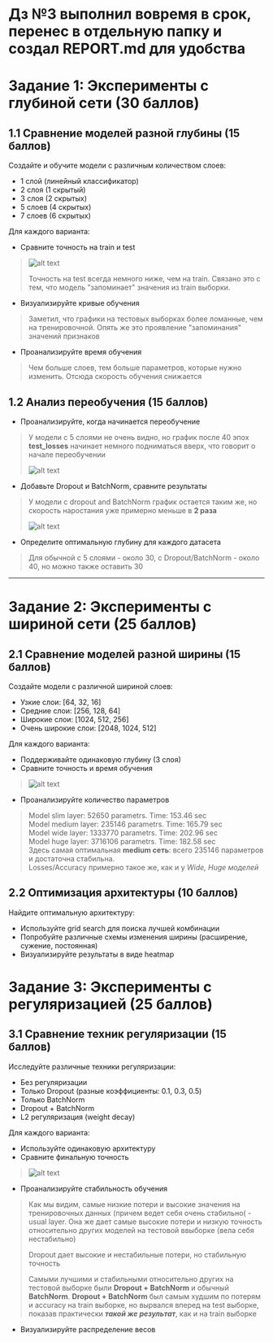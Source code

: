 # Дз №3 выполнил вовремя в срок, перенес в отдельную папку и создал REPORT.md для удобства 

# Задание 1: Эксперименты с глубиной сети (30 баллов)
## 1.1 Сравнение моделей разной глубины (15 баллов)
Создайте и обучите модели с различным количеством слоев:
 - 1 слой (линейный классификатор)
 - 2 слоя (1 скрытый)
 - 3 слоя (2 скрытых)
 - 5 слоев (4 скрытых)
 - 7 слоев (6 скрытых)

 
Для каждого варианта:
- Сравните точность на train и test
>
>![alt text](https://github.com/Chernii-Gospodin/PytorchLearning/blob/main/Homework%203/plots/FC_layers_metrics.png)
> 
> Точность на test всегда немного ниже, чем на train. Связано это с тем, что модель "запоминает" значения из train выборки.
- Визуализируйте кривые обучения
> Заметил, что графики на тестовых выборках более ломанные, чем на тренировочной. Опять же это проявление "запоминания" значений признаков 
- Проанализируйте время обучения
> Чем больше слоев, тем больше параметров, которые нужно изменить. Отсюда скорость обучения снижается

## 1.2 Анализ переобучения (15 баллов)
- Проанализируйте, когда начинается переобучение
> У модели с 5 слоями не очень видно, но график после 40 эпох **test_losses** начинает немного подниматься вверх, что говорит о начале переобучении
>
>  ![alt text](https://github.com/Chernii-Gospodin/PytorchLearning/blob/main/Homework%203/plots/over_training.png)
> 
- Добавьте Dropout и BatchNorm, сравните результаты
> У модели с dropout and BatchNorm график остается таким же, но скорость наростания уже примерно меньше в **2 раза**
>
>![alt text](https://github.com/Chernii-Gospodin/PytorchLearning/blob/main/Homework%203/plots/over_training_with_dropout_normbatch.png)
> 
 - Определите оптимальную глубину для каждого датасета
> Для обычной с 5 слоями - около 30, с Dropout/BatchNorm - около 40, но можно также оставить 30

---

# Задание 2: Эксперименты с шириной сети (25 баллов)
## 2.1 Сравнение моделей разной ширины (15 баллов)
 Создайте модели с различной шириной слоев:
 - Узкие слои: [64, 32, 16]
 - Средние слои: [256, 128, 64]
 - Широкие слои: [1024, 512, 256]
 - Очень широкие слои: [2048, 1024, 512]
 
 Для каждого варианта:
 - Поддерживайте одинаковую глубину (3 слоя)
 - Сравните точность и время обучения
> ![alt text](https://github.com/Chernii-Gospodin/PytorchLearning/blob/main/Homework%203/plots/FC_deiiferent_wide_metrics.png)
> 
 - Проанализируйте количество параметров
>Model slim layer: 52650 parametrs. Time: 153.46 sec\
Model medium layer: 235146 parametrs. Time: 165.79 sec\
Model wide layer: 1333770 parametrs. Time: 202.96 sec\
Model huge layer: 3716106 parametrs. Time: 182.58 sec\
Здесь самая оптимальная **medium сеть**: всего 235146 параметров и достаточна стабильна.\
Losses/Accuracy примерно такое же, как и у *Wide, Huge моделей*


## 2.2 Оптимизация архитектуры (10 баллов)
Найдите оптимальную архитектуру:
- Используйте grid search для поиска лучшей комбинации
- Попробуйте различные схемы изменения ширины (расширение, сужение, постоянная)
- Визуализируйте результаты в виде heatmap


# Задание 3: Эксперименты с регуляризацией (25 баллов)
## 3.1 Сравнение техник регуляризации (15 баллов)
Исследуйте различные техники регуляризации:
- Без регуляризации
- Только Dropout (разные коэффициенты: 0.1, 0.3, 0.5)
 - Только BatchNorm
 - Dropout + BatchNorm
 - L2 регуляризация (weight decay)
 
 Для каждого варианта:
 - Используйте одинаковую архитектуру
 - Сравните финальную точность
 > ![alt text](https://github.com/Chernii-Gospodin/PytorchLearning/blob/main/Homework%203/plots/FC_dropout_batchnorm_metrics.png)
- Проанализируйте стабильность обучения
> Как мы видим, самые низкие потери и высокие значения на тренировочных данных (причем ведет себя очень стабильно( - usual layer. Она же дает самые высокие потери и низкую точность относительно других моделей на тестовой ввыборке (вела себя нестабильно)
> 
> Dropout дает высокие и нестабильные потери, но стабильную точность
> 
> Самыми лучшими и стабильными относительно других на тестовой выборке были **Dropout + BatchNorm** и обычный **BatchNorm**. **Dropout + BatchNorm** был самым худшим по потерям и accuracy на train выборке, но вырвался вперед на test выборке, показав практически ***такой же результат***, как и на train выборке

 - Визуализируйте распределение весов




